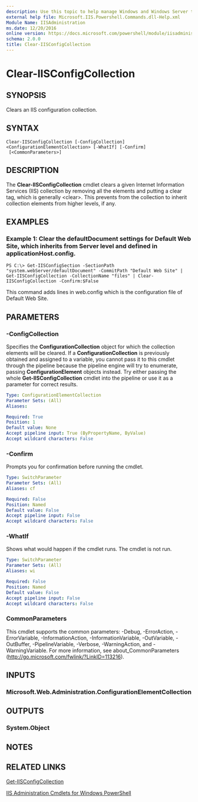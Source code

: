 ```yaml
---
description: Use this topic to help manage Windows and Windows Server technologies with Windows PowerShell.
external help file: Microsoft.IIS.Powershell.Commands.dll-Help.xml
Module Name: IISAdministration
ms.date: 12/20/2016
online version: https://docs.microsoft.com/powershell/module/iisadministration/clear-iisconfigcollection?view=windowsserver2022-ps&wt.mc_id=ps-gethelp
schema: 2.0.0
title: Clear-IISConfigCollection
---
```


# Clear-IISConfigCollection

## SYNOPSIS
Clears an IIS configuration collection.

## SYNTAX

```
Clear-IISConfigCollection [-ConfigCollection] <ConfigurationElementCollection> [-WhatIf] [-Confirm]
 [<CommonParameters>]
```

## DESCRIPTION
The **Clear-IISConfigCollection** cmdlet clears a given Internet Information Services (IIS) collection by removing all the elements and putting a clear tag, which is generally \<clear\>.
This prevents from the collection to inherit collection elements from higher levels, if any.

## EXAMPLES

### Example 1: Clear the defaultDocument settings for Default Web Site, which inherits from Server level and defined in applicationHost.config.
```
PS C:\> Get-IISConfigSection -SectionPath "system.webServer/defaultDocument" -CommitPath "Default Web Site" | Get-IISConfigCollection -CollectionName "files" | Clear-IISConfigCollection -Confirm:$False
```

This command adds lines in web.config which is the configuration file of Default Web Site.

## PARAMETERS

### -ConfigCollection
Specifies the **ConfigurationCollection** object for which the collection elements will be cleared.
If a **ConfigurationCollection** is previously obtained and assigned to a variable, you cannot pass it to this cmdlet through the pipeline because the pipeline engine will try to enumerate, passing **ConfigurationElement** objects instead.
Try either passing the whole **Get-IISConfigCollection** cmdlet into the pipeline or use it as a parameter for correct results.

```yaml
Type: ConfigurationElementCollection
Parameter Sets: (All)
Aliases: 

Required: True
Position: 1
Default value: None
Accept pipeline input: True (ByPropertyName, ByValue)
Accept wildcard characters: False
```

### -Confirm
Prompts you for confirmation before running the cmdlet.

```yaml
Type: SwitchParameter
Parameter Sets: (All)
Aliases: cf

Required: False
Position: Named
Default value: False
Accept pipeline input: False
Accept wildcard characters: False
```

### -WhatIf
Shows what would happen if the cmdlet runs.
The cmdlet is not run.

```yaml
Type: SwitchParameter
Parameter Sets: (All)
Aliases: wi

Required: False
Position: Named
Default value: False
Accept pipeline input: False
Accept wildcard characters: False
```

### CommonParameters
This cmdlet supports the common parameters: -Debug, -ErrorAction, -ErrorVariable, -InformationAction, -InformationVariable, -OutVariable, -OutBuffer, -PipelineVariable, -Verbose, -WarningAction, and -WarningVariable. For more information, see about_CommonParameters (http://go.microsoft.com/fwlink/?LinkID=113216).

## INPUTS

### Microsoft.Web.Administration.ConfigurationElementCollection

## OUTPUTS

### System.Object

## NOTES

## RELATED LINKS

[Get-IISConfigCollection](./Get-IISConfigCollection.md)

[IIS Administration Cmdlets for Windows PowerShell](./iisadministration.md)

